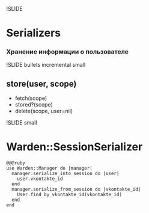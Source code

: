 !SLIDE
# Serializers #
### Хранение информации о пользователе ###

!SLIDE bullets incremental small

## store(user, scope)
* fetch(scope)
* stored?(scope)
* delete(scope, user=nil)

!SLIDE small
# Warden::SessionSerializer #

    @@@ruby
    use Warden::Manager do |manager|
      manager.serialize_into_session do |user|
        user.vkontakte_id
      end
      manager.serialize_from_session do |vkontakte_id|
        User.find_by_vkontakte_id(vkontakte_id)
      end
    end

